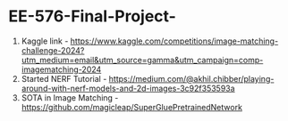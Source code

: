 # EE-576-Final-Project-

1. Kaggle link - https://www.kaggle.com/competitions/image-matching-challenge-2024?utm_medium=email&utm_source=gamma&utm_campaign=comp-imagematching-2024
2. Started NERF Tutorial - https://medium.com/@akhil.chibber/playing-around-with-nerf-models-and-2d-images-3c92f353593a
3. SOTA in Image Matching - https://github.com/magicleap/SuperGluePretrainedNetwork
